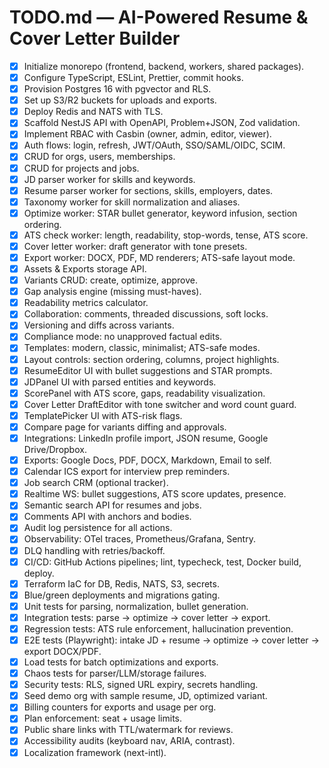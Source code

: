 # TODO.md — AI-Powered Resume & Cover Letter Builder

- [x] Initialize monorepo (frontend, backend, workers, shared packages).
- [x] Configure TypeScript, ESLint, Prettier, commit hooks.
- [x] Provision Postgres 16 with pgvector and RLS.
- [x] Set up S3/R2 buckets for uploads and exports.
- [x] Deploy Redis and NATS with TLS.
- [x] Scaffold NestJS API with OpenAPI, Problem+JSON, Zod validation.
- [x] Implement RBAC with Casbin (owner, admin, editor, viewer).
- [x] Auth flows: login, refresh, JWT/OAuth, SSO/SAML/OIDC, SCIM.
- [x] CRUD for orgs, users, memberships.
- [x] CRUD for projects and jobs.
- [x] JD parser worker for skills and keywords.
- [x] Resume parser worker for sections, skills, employers, dates.
- [x] Taxonomy worker for skill normalization and aliases.
- [x] Optimize worker: STAR bullet generator, keyword infusion, section ordering.
- [x] ATS check worker: length, readability, stop-words, tense, ATS score.
- [x] Cover letter worker: draft generator with tone presets.
- [x] Export worker: DOCX, PDF, MD renderers; ATS-safe layout mode.
- [x] Assets & Exports storage API.
- [x] Variants CRUD: create, optimize, approve.
- [x] Gap analysis engine (missing must-haves).
- [x] Readability metrics calculator.
- [x] Collaboration: comments, threaded discussions, soft locks.
- [x] Versioning and diffs across variants.
- [x] Compliance mode: no unapproved factual edits.
- [x] Templates: modern, classic, minimalist; ATS-safe modes.
- [x] Layout controls: section ordering, columns, project highlights.
- [x] ResumeEditor UI with bullet suggestions and STAR prompts.
- [x] JDPanel UI with parsed entities and keywords.
- [x] ScorePanel with ATS score, gaps, readability visualization.
- [x] Cover Letter DraftEditor with tone switcher and word count guard.
- [x] TemplatePicker UI with ATS-risk flags.
- [x] Compare page for variants diffing and approvals.
- [x] Integrations: LinkedIn profile import, JSON resume, Google Drive/Dropbox.
- [x] Exports: Google Docs, PDF, DOCX, Markdown, Email to self.
- [x] Calendar ICS export for interview prep reminders.
- [x] Job search CRM (optional tracker).
- [x] Realtime WS: bullet suggestions, ATS score updates, presence.
- [x] Semantic search API for resumes and jobs.
- [x] Comments API with anchors and bodies.
- [x] Audit log persistence for all actions.
- [x] Observability: OTel traces, Prometheus/Grafana, Sentry.
- [x] DLQ handling with retries/backoff.
- [x] CI/CD: GitHub Actions pipelines; lint, typecheck, test, Docker build, deploy.
- [x] Terraform IaC for DB, Redis, NATS, S3, secrets.
- [x] Blue/green deployments and migrations gating.
- [x] Unit tests for parsing, normalization, bullet generation.
- [x] Integration tests: parse → optimize → cover letter → export.
- [x] Regression tests: ATS rule enforcement, hallucination prevention.
- [x] E2E tests (Playwright): intake JD + resume → optimize → cover letter → export DOCX/PDF.
- [x] Load tests for batch optimizations and exports.
- [x] Chaos tests for parser/LLM/storage failures.
- [x] Security tests: RLS, signed URL expiry, secrets handling.
- [x] Seed demo org with sample resume, JD, optimized variant.
- [x] Billing counters for exports and usage per org.
- [x] Plan enforcement: seat + usage limits.
- [x] Public share links with TTL/watermark for reviews.
- [x] Accessibility audits (keyboard nav, ARIA, contrast).
- [x] Localization framework (next-intl).
